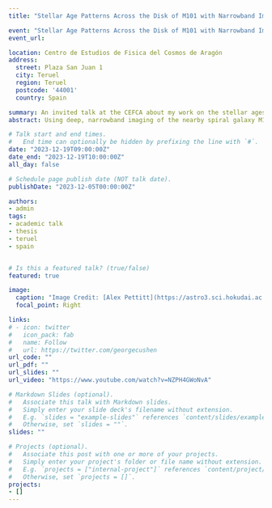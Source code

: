 ```yaml
---
title: "Stellar Age Patterns Across the Disk of M101 with Narrowband Imaging"

event: "Stellar Age Patterns Across the Disk of M101 with Narrowband Imaging"
event_url: 

location: Centro de Estudios de Fisica del Cosmos de Aragón
address:
  street: Plaza San Juan 1
  city: Teruel
  region: Teruel
  postcode: '44001'
  country: Spain

summary: An invited talk at the CEFCA about my work on the stellar ages and spiral arm dynamics of M101.  
abstract: Using deep, narrowband imaging of the nearby spiral galaxy M101, I present stellar age information across the full extent of the disk of M101. Two of the narrowband filters on the 24/36-in Burrell Schmidt Telescope measure age-sensitive absorption features such as the Balmer lines and the slope of the continuum between the Balmer break and 4000 Å break. I interpret these features in the context of inside-out galaxy formation theories and dynamical models of spiral structure. In the relatively undisturbed main disk, I find that stellar ages get progressively older with distance across a spiral arm, consistent with the large-scale shock scenario in a quasi-steady spiral wave pattern. Unexpectedly, I find the same pattern across spiral arms in the outer disk as well, beyond the corotation radius of the main spiral pattern. I suggest that M101 has a dynamic, or transient, spiral pattern with multiple pattern speeds joined together via mode coupling to form coherent spiral structure. This scenario connects together the radial age gradient inherent to inside-out galaxy formation with the across-arm age gradients predicted by dynamic spiral arm theories across the full radial extent of the galaxy."

# Talk start and end times.
#   End time can optionally be hidden by prefixing the line with `#`.
date: "2023-12-19T09:00:00Z"
date_end: "2023-12-19T10:00:00Z"
all_day: false

# Schedule page publish date (NOT talk date).
publishDate: "2023-12-05T00:00:00Z"

authors: 
- admin
tags: 
- academic talk
- thesis
- teruel
- spain


# Is this a featured talk? (true/false)
featured: true

image:
  caption: "Image Credit: [Alex Pettitt](https://astro3.sci.hokudai.ac.jp/~alex/research_SP_en.html)"
  focal_point: Right

links:
# - icon: twitter
#   icon_pack: fab
#   name: Follow
#   url: https://twitter.com/georgecushen
url_code: ""
url_pdf: ""
url_slides: ""
url_video: "https://www.youtube.com/watch?v=NZPH4GWoNvA"

# Markdown Slides (optional).
#   Associate this talk with Markdown slides.
#   Simply enter your slide deck's filename without extension.
#   E.g. `slides = "example-slides"` references `content/slides/example-slides.md`.
#   Otherwise, set `slides = ""`.
slides: ""

# Projects (optional).
#   Associate this post with one or more of your projects.
#   Simply enter your project's folder or file name without extension.
#   E.g. `projects = ["internal-project"]` references `content/project/deep-learning/index.md`.
#   Otherwise, set `projects = []`.
projects:
- []
---
```


<!-- {{% callout note %}}
Click on the **Slides** button above to view the built-in slides feature.
{{% /callout %}}

Slides can be added in a few ways:

- **Create** slides using Wowchemy's [*Slides*](https://wowchemy.com/docs/managing-content/#create-slides) feature and link using `slides` parameter in the front matter of the talk file
- **Upload** an existing slide deck to `static/` and link using `url_slides` parameter in the front matter of the talk file
- **Embed** your slides (e.g. Google Slides) or presentation video on this page using [shortcodes](https://wowchemy.com/docs/writing-markdown-latex/).

Further event details, including [page elements](https://wowchemy.com/docs/writing-markdown-latex/) such as image galleries, can be added to the body of this page. -->
